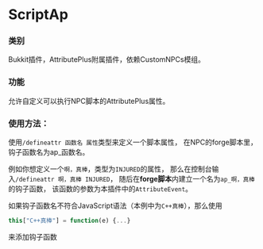 # ScriptAp

### 类别
Bukkit插件，AttributePlus附属插件，依赖CustomNPCs模组。

### 功能
允许自定义可以执行NPC脚本的AttributePlus属性。

### 使用方法：

使用`/defineattr 函数名 属性`类型来定义一个脚本属性，
在NPC的forge脚本里，钩子函数名为ap_函数名。

例如你想定义一个`啊，真棒`，类型为`INJURED`的属性，
那么在控制台输入`/defineattr 啊，真棒 INJURED`，
随后在**forge脚本**内建立一个名为`ap_啊，真棒`的钩子函数，
该函数的参数为本插件中的`AttributeEvent`。

如果钩子函数名不符合JavaScript语法（本例中为`C++真棒`），那么使用
```javascript
this["C++真棒"] = function(e) {...}
```
来添加钩子函数
